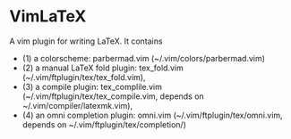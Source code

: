 # VimLaTeX
A vim plugin for writing LaTeX.
It contains 
- (1) a colorscheme: parbermad.vim (~/.vim/colors/parbermad.vim)
- (2) a manual LaTeX fold plugin: tex_fold.vim (~/.vim/ftplugin/tex/tex_fold.vim),
- (3) a compile plugin: tex_complile.vim (~/.vim/ftplugin/tex/tex_compile.vim, depends on ~/.vim/compiler/latexmk.vim), 
- (4) an omni completion plugin: omni.vim (~/.vim/ftplugin/tex/omni.vim, depends on ~/.vim/ftplugin/tex/completion/)
